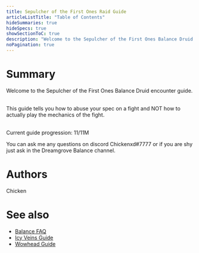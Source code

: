 ```yaml
---
title: Sepulcher of the First Ones Raid Guide
articleListTitle: "Table of Contents"
hideSummaries: true
hideSpecs: true
showSectionToC: true
description: "Welcome to the Sepulcher of the First Ones Balance Druid encounter guide."
noPagination: true
---
```


Summary
===
Welcome to the Sepulcher of the First Ones Balance Druid encounter guide.

<br>This guide tells you how to abuse your spec on a fight and NOT how to actually play the mechanics of the fight.

<br>Current guide progression: 11/11M 


You can ask me any questions on discord Chickenxd#7777 or if you are shy just ask in the Dreamgrove Balance channel.

Authors
===
Chicken

See also
===
 - [Balance FAQ](/balance/2020-12-08-9.0_FAQ)
 - [Icy Veins Guide](https://www.icy-veins.com/wow/balance-druid-pve-dps-guide)
 - [Wowhead Guide](https://www.wowhead.com/balance-druid-guide)
